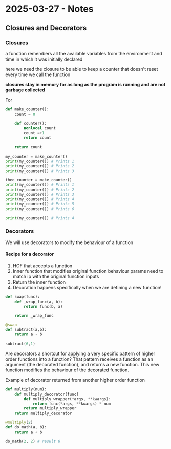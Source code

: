 # 2025-03-27 - Notes
## Closures and Decorators
### Closures
a function remembers all the available variables from the environment and time in which it was initially declared

here we need the closure to be able to keep a counter that doesn't reset every time we call the function

**closures stay in memory for as long as the program is running and are not garbage collected**

For 

```python
def make_counter():
    count = 0

    def counter():
        nonlocal count
        count =+1
        return count
    
    return count

my_counter = make_counter()
print(my_counter()) # Prints 1
print(my_counter()) # Prints 2
print(my_counter()) # Prints 3

theo_counter = make_counter()
print(my_counter()) # Prints 1
print(my_counter()) # Prints 2
print(my_counter()) # Prints 3
print(my_counter()) # Prints 4
print(my_counter()) # Prints 5
print(my_counter()) # Prints 6

print(my_counter()) # Prints 4

```

### Decorators
We will use decorators to modify the behaviour of a function
#### Recipe for a decorator
1. HOF that accepts a function
2. Inner function that modifies original function behaviour
    params need to match ip with the original function inputs
3. Return the inner function
4. Decoration happens specifically when we are defining a new function!

```python
def swap(func):
    def _wrap_func(a, b):
        return func(b, a)

    return _wrap_func

@swap
def subtract(a,b):
    return a - b

subtract(6,1)
```


Are decorators a shortcut for applying a very specific pattern of higher order functions into a function?
That pattern receives a function as an argument (the decorated function), and returns a new function. This new function modifies the behaviour of the decorated function.

Example of decorator returned from another higher order function 
```python
def multiply(num):
    def multiply_decorator(func)
        def multiply_wrapper(*args, **kwargs):
            return func(*args, **kwargs) * num
        return multiply_wrapper
    return multiply_decorator

@multiply(2)
def do_math(a, b):
    return a + b

do_math(2, 2) # result 8

```
